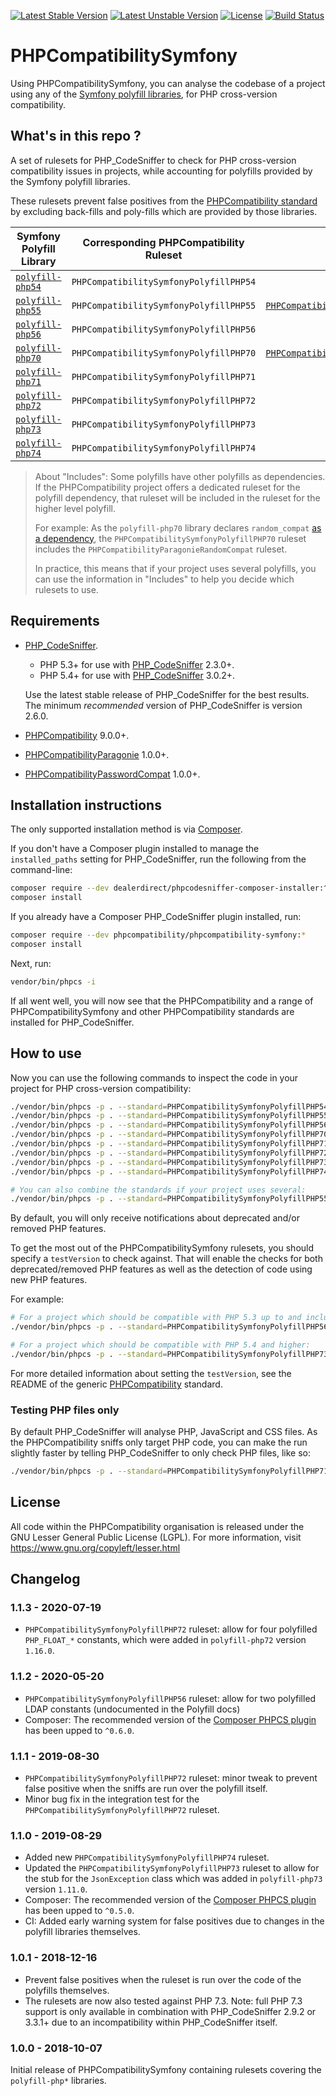 [![Latest Stable Version](https://poser.pugx.org/phpcompatibility/phpcompatibility-symfony/v/stable.png)](https://packagist.org/packages/phpcompatibility/phpcompatibility-symfony)
[![Latest Unstable Version](https://poser.pugx.org/phpcompatibility/phpcompatibility-symfony/v/unstable.png)](https://packagist.org/packages/phpcompatibility/phpcompatibility-symfony)
[![License](https://poser.pugx.org/phpcompatibility/phpcompatibility-symfony/license.png)](https://github.com/PHPCompatibility/PHPCompatibilitySymfony/blob/master/LICENSE)
[![Build Status](https://travis-ci.org/PHPCompatibility/PHPCompatibilitySymfony.svg?branch=master)](https://travis-ci.org/PHPCompatibility/PHPCompatibilitySymfony)

# PHPCompatibilitySymfony

Using PHPCompatibilitySymfony, you can analyse the codebase of a project using any of the [Symfony polyfill libraries](https://github.com/symfony?utf8=?&q=polyfill), for PHP cross-version compatibility.


## What's in this repo ?

A set of rulesets for PHP_CodeSniffer to check for PHP cross-version compatibility issues in projects, while accounting for polyfills provided by the Symfony polyfill libraries.

These rulesets prevent false positives from the [PHPCompatibility standard](https://github.com/PHPCompatibility/PHPCompatibility) by excluding back-fills and poly-fills which are provided by those libraries.

Symfony Polyfill Library | Corresponding PHPCompatibility Ruleset | Includes
--- | --- | ---
[`polyfill-php54`](https://github.com/symfony/polyfill-php54) | `PHPCompatibilitySymfonyPolyfillPHP54` |
[`polyfill-php55`](https://github.com/symfony/polyfill-php55) | `PHPCompatibilitySymfonyPolyfillPHP55` | [`PHPCompatibilityPasswordCompat`](https://github.com/PHPCompatibility/PHPCompatibilityPasswordCompat)
[`polyfill-php56`](https://github.com/symfony/polyfill-php56) | `PHPCompatibilitySymfonyPolyfillPHP56` |
[`polyfill-php70`](https://github.com/symfony/polyfill-php70) | `PHPCompatibilitySymfonyPolyfillPHP70` | [`PHPCompatibilityParagonieRandomCompat`](https://github.com/PHPCompatibility/PHPCompatibilityParagonie)
[`polyfill-php71`](https://github.com/symfony/polyfill-php71) | `PHPCompatibilitySymfonyPolyfillPHP71` |
[`polyfill-php72`](https://github.com/symfony/polyfill-php72) | `PHPCompatibilitySymfonyPolyfillPHP72` |
[`polyfill-php73`](https://github.com/symfony/polyfill-php73) | `PHPCompatibilitySymfonyPolyfillPHP73` |
[`polyfill-php74`](https://github.com/symfony/polyfill-php74) | `PHPCompatibilitySymfonyPolyfillPHP74` |

> About "Includes":
> Some polyfills have other polyfills as dependencies. If the PHPCompatibility project offers a dedicated ruleset for the polyfill dependency, that ruleset will be included in the ruleset for the higher level polyfill.
>
> For example:
> As the `polyfill-php70` library declares `random_compat` [as a dependency](https://github.com/symfony/polyfill-php70/blob/master/composer.json), the `PHPCompatibilitySymfonyPolyfillPHP70` ruleset includes the `PHPCompatibilityParagonieRandomCompat` ruleset.
>
> In practice, this means that if your project uses several polyfills, you can use the information in "Includes" to help you decide which rulesets to use.


## Requirements

* [PHP_CodeSniffer](https://github.com/squizlabs/PHP_CodeSniffer).
    * PHP 5.3+ for use with [PHP_CodeSniffer](https://github.com/squizlabs/PHP_CodeSniffer) 2.3.0+.
    * PHP 5.4+ for use with [PHP_CodeSniffer](https://github.com/squizlabs/PHP_CodeSniffer) 3.0.2+.

    Use the latest stable release of PHP_CodeSniffer for the best results.
    The minimum _recommended_ version of PHP_CodeSniffer is version 2.6.0.
* [PHPCompatibility](https://github.com/PHPCompatibility/PHPCompatibility) 9.0.0+.
* [PHPCompatibilityParagonie](https://github.com/PHPCompatibility/PHPCompatibilityParagonie) 1.0.0+.
* [PHPCompatibilityPasswordCompat](https://github.com/PHPCompatibility/PHPCompatibilityPasswordCompat) 1.0.0+.


## Installation instructions

The only supported installation method is via [Composer](https://getcomposer.org/).

If you don't have a Composer plugin installed to manage the `installed_paths` setting for PHP_CodeSniffer, run the following from the command-line:
```bash
composer require --dev dealerdirect/phpcodesniffer-composer-installer:^0.6 phpcompatibility/phpcompatibility-symfony:*
composer install
```

If you already have a Composer PHP_CodeSniffer plugin installed, run:
```bash
composer require --dev phpcompatibility/phpcompatibility-symfony:*
composer install
```

Next, run:
```bash
vendor/bin/phpcs -i
```
If all went well, you will now see that the PHPCompatibility and a range of PHPCompatibilitySymfony and other PHPCompatibility standards are installed for PHP_CodeSniffer.


## How to use

Now you can use the following commands to inspect the code in your project for PHP cross-version compatibility:
```bash
./vendor/bin/phpcs -p . --standard=PHPCompatibilitySymfonyPolyfillPHP54
./vendor/bin/phpcs -p . --standard=PHPCompatibilitySymfonyPolyfillPHP55
./vendor/bin/phpcs -p . --standard=PHPCompatibilitySymfonyPolyfillPHP56
./vendor/bin/phpcs -p . --standard=PHPCompatibilitySymfonyPolyfillPHP70
./vendor/bin/phpcs -p . --standard=PHPCompatibilitySymfonyPolyfillPHP71
./vendor/bin/phpcs -p . --standard=PHPCompatibilitySymfonyPolyfillPHP72
./vendor/bin/phpcs -p . --standard=PHPCompatibilitySymfonyPolyfillPHP73
./vendor/bin/phpcs -p . --standard=PHPCompatibilitySymfonyPolyfillPHP74

# You can also combine the standards if your project uses several:
./vendor/bin/phpcs -p . --standard=PHPCompatibilitySymfonyPolyfillPHP55,PHPCompatibilitySymfonyPolyfillPHP70,PHPCompatibilitySymfonyPolyfillPHP73
```

By default, you will only receive notifications about deprecated and/or removed PHP features.

To get the most out of the PHPCompatibilitySymfony rulesets, you should specify a `testVersion` to check against. That will enable the checks for both deprecated/removed PHP features as well as the detection of code using new PHP features.

For example:
```bash
# For a project which should be compatible with PHP 5.3 up to and including PHP 7.0:
./vendor/bin/phpcs -p . --standard=PHPCompatibilitySymfonyPolyfillPHP56 --runtime-set testVersion 5.3-7.0

# For a project which should be compatible with PHP 5.4 and higher:
./vendor/bin/phpcs -p . --standard=PHPCompatibilitySymfonyPolyfillPHP73 --runtime-set testVersion 5.4-
```

For more detailed information about setting the `testVersion`, see the README of the generic [PHPCompatibility](https://github.com/PHPCompatibility/PHPCompatibility#sniffing-your-code-for-compatibility-with-specific-php-versions) standard.


### Testing PHP files only

By default PHP_CodeSniffer will analyse PHP, JavaScript and CSS files. As the PHPCompatibility sniffs only target PHP code, you can make the run slightly faster by telling PHP_CodeSniffer to only check PHP files, like so:
```bash
./vendor/bin/phpcs -p . --standard=PHPCompatibilitySymfonyPolyfillPHP71 --extensions=php --runtime-set testVersion 5.3-
```

## License

All code within the PHPCompatibility organisation is released under the GNU Lesser General Public License (LGPL). For more information, visit https://www.gnu.org/copyleft/lesser.html


## Changelog

### 1.1.3 - 2020-07-19

* `PHPCompatibilitySymfonyPolyfillPHP72` ruleset: allow for four polyfilled `PHP_FLOAT_*` constants, which were added in `polyfill-php72` version `1.16.0`.

### 1.1.2 - 2020-05-20

* `PHPCompatibilitySymfonyPolyfillPHP56` ruleset: allow for two polyfilled LDAP constants (undocumented in the Polyfill docs)
* Composer: The recommended version of the [Composer PHPCS plugin](https://github.com/Dealerdirect/phpcodesniffer-composer-installer/) has been upped to `^0.6.0`.

### 1.1.1 - 2019-08-30

* `PHPCompatibilitySymfonyPolyfillPHP72` ruleset: minor tweak to prevent false positive when the sniffs are run over the polyfill itself.
* Minor bug fix in the integration test for the `PHPCompatibilitySymfonyPolyfillPHP72` ruleset.

### 1.1.0 - 2019-08-29

* Added new `PHPCompatibilitySymfonyPolyfillPHP74` ruleset.
* Updated the `PHPCompatibilitySymfonyPolyfillPHP73` ruleset to allow for the stub for the `JsonException` class which was added in `polyfill-php73` version `1.11.0`.
* Composer: The recommended version of the [Composer PHPCS plugin](https://github.com/Dealerdirect/phpcodesniffer-composer-installer/) has been upped to `^0.5.0`.
* CI: Added early warning system for false positives due to changes in the polyfill libraries themselves.

### 1.0.1 - 2018-12-16

* Prevent false positives when the ruleset is run over the code of the polyfills themselves.
* The rulesets are now also tested against PHP 7.3.
    Note: full PHP 7.3 support is only available in combination with PHP_CodeSniffer 2.9.2 or 3.3.1+ due to an incompatibility within PHP_CodeSniffer itself.

### 1.0.0 - 2018-10-07

Initial release of PHPCompatibilitySymfony containing rulesets covering the `polyfill-php*` libraries.
